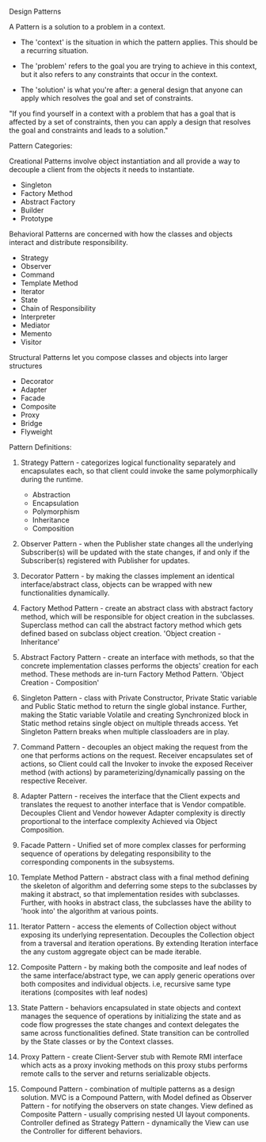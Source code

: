Design Patterns

A Pattern is a solution to a problem in a context.
* The 'context' is the situation in which the pattern applies. This should be a recurring situation.
* The 'problem' refers to the goal you are trying to achieve in this context, but it also refers to any constraints 
  that occur in the context.
  
* The 'solution' is what you're after: a general design that anyone can apply which resolves the goal and set of 
  constraints.
  
"If you find yourself in a context with a problem that has a goal that is affected by a set of constraints, then you 
can apply a design that resolves the goal and constraints and leads to a solution."

Pattern Categories:

Creational Patterns involve object instantiation and all provide a way to decouple a client from the objects it 
needs to instantiate.
* Singleton
* Factory Method
* Abstract Factory
* Builder
* Prototype

Behavioral Patterns are concerned with how the classes and objects interact and distribute responsibility.
* Strategy
* Observer
* Command
* Template Method
* Iterator
* State
* Chain of Responsibility
* Interpreter
* Mediator
* Memento
* Visitor

Structural Patterns let you compose classes and objects into larger structures
* Decorator
* Adapter
* Facade
* Composite
* Proxy
* Bridge
* Flyweight

Pattern Definitions:

1. Strategy Pattern - categorizes logical functionality separately and encapsulates each, so that client could invoke the same polymorphically during the runtime.
    - Abstraction
    - Encapsulation
    - Polymorphism
    - Inheritance
    - Composition
    
2. Observer Pattern - when the Publisher state changes all the underlying Subscriber(s) will be updated with the state changes, if and only if the Subscriber(s) registered with Publisher for updates.

3. Decorator Pattern - by making the classes implement an identical interface/abstract class, objects can be wrapped with new functionalities dynamically.

4. Factory Method Pattern - create an abstract class with abstract factory method, which will be responsible for object creation in the subclasses. Superclass method can call the abstract factory method which gets defined based on subclass object creation.
   'Object creation - Inheritance'

5. Abstract Factory Pattern - create an interface with methods, so that the concrete implementation classes performs 
the objects' creation for each method.
These methods are in-turn Factory Method Pattern.
'Object Creation - Composition'
   
6. Singleton Pattern - class with Private Constructor, Private Static variable and Public Static method to return the single global instance.
   Further, making the Static variable Volatile and creating Synchronized block in Static method retains single object on multiple threads access.
   Yet Singleton Pattern breaks when multiple classloaders are in play.
   
7. Command Pattern - decouples an object making the request from the one that performs actions on the request.
   Receiver encapsulates set of actions, so Client could call the Invoker to invoke the exposed Receiver method (with actions) by parameterizing/dynamically passing on the respective Receiver.
   
8. Adapter Pattern - receives the interface that the Client expects and translates the request to another interface that is Vendor compatible.
   Decouples Client and Vendor however Adapter complexity is directly proportional to the interface complexity
   Achieved via Object Composition.
   
9. Facade Pattern - Unified set of more complex classes for performing sequence of operations by delegating responsibility to the corresponding components in the subsystems.

10. Template Method Pattern - abstract class with a final method defining the skeleton of algorithm and deferring some steps to the subclasses by making it abstract, so that implementation resides with subclasses.
    Further, with hooks in abstract class, the subclasses have the ability to 'hook into' the algorithm at various points.
    
11. Iterator Pattern - access the elements of Collection object without exposing its underlying representation.
    Decouples the Collection object from a traversal and iteration operations.
    By extending Iteration interface the any custom aggregate object can be made iterable.
    
12. Composite Pattern - by making both the composite and leaf nodes of the same interface/abstract type, we can apply generic operations over both composites and individual objects. i.e, recursive same type iterations (composites with leaf nodes)

13. State Pattern - behaviors encapsulated in state objects and context manages the sequence of operations by initializing the state and as code flow progresses the state changes and context delegates the same across functionalities defined.
    State transition can be controlled by the State classes or by the Context classes.
    
14. Proxy Pattern - create Client-Server stub with Remote RMI interface which acts as a proxy invoking methods on this proxy stubs performs remote calls to the server and returns serializable objects.

15. Compound Pattern - combination of multiple patterns as a design solution.
MVC is a Compound Pattern, with
Model defined as Observer Pattern - for notifying the observers on state changes.
View defined as Composite Pattern - usually comprising nested UI layout components.
Controller defined as Strategy Pattern - dynamically the View can use the Controller for different behaviors.